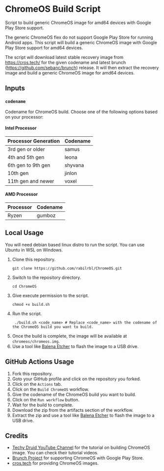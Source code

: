 # ChromeOS Build Script

Script to build generic ChromeOS image for amd64 devices with Google Play Store support.

The generic ChromeOS flex do not support Google Play Store for running Android apps. This script will build a generic ChromeOS image with Google Play Store support for amd64 devices.

The script will download latest stable recovery image from https://cros.tech/ for the given codename and latest brunch (https://github.com/sebanc/brunch) release. It will then extract the recovery image and build a generic ChromeOS image for amd64 devices.

## Inputs

### `codename`

Codename for ChromeOS build. Choose one of the following options based on your processor:

#### Intel Processor

| Processor Generation | Codename |
|---------------------|----------|
| 3rd gen or older    | samus    |
| 4th and 5th gen     | leona    |
| 6th gen to 9th gen  | shyvana  |
| 10th gen            | jinlon   |
| 11th gen and newer  | voxel    |

#### AMD Processor

| Processor | Codename |
|-----------|----------|
| Ryzen     | gumboz   |

## Local Usage

You will need debian based linux distro to run the script. You can use Ubuntu in WSL on Windows.

1. Clone this repository.
   ```shell
   git clone https://github.com/rabilrbl/ChromeOS.git
   ```
2. Switch to the repository directory.
   ```shell
   cd ChromeOS
   ```
3. Give execute permission to the script.
   ```shell
   chmod +x build.sh
   ```
4. Run the script.
   ```shell
    ./build.sh <code_name> # Replace <code_name> with the codename of the ChromeOS build you want to build.
    ```
5. Once the build is complete, the image will be available at `chromeos/chromeos.img`.
6. Use a tool like [Balena Etcher](https://www.balena.io/etcher/) to flash the image to a USB drive.

## GitHub Actions Usage

1. Fork this repository.
2. Goto your GitHub profile and click on the repository you forked.
3. Click on the `Actions` tab.
4. Click on the `Build ChromeOS` workflow.
5. Give the codename of the ChromeOS build you want to build.
6. Click on the `Run workflow` button.
7. Wait for the build to complete.
8. Download the zip from the artifacts section of the workflow.
9. Extract the zip and use a tool like [Balena Etcher](https://www.balena.io/etcher/) to flash the image to a USB drive.

## Credits

- [Techy Druid YouTube Channel](https://www.youtube.com/@TechyDruid) for the tutorial on building ChromeOS image. You can check their tutorial videos.
- [Brunch Project](https://github.com/sebanc/brunch) for supporting ChromeOS with Google Play Store.
- [cros.tech](https://cros.tech/) for providing ChromeOS images.